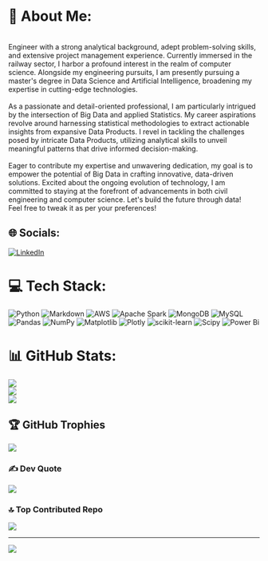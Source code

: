 # 💫 About Me:
<br>Engineer with a strong analytical background, adept problem-solving skills, and extensive project management experience. Currently immersed in the railway sector, I harbor a profound interest in the realm of computer science. Alongside my engineering pursuits, I am presently pursuing a master's degree in Data Science and Artificial Intelligence, broadening my expertise in cutting-edge technologies.<br><br>As a passionate and detail-oriented professional, I am particularly intrigued by the intersection of Big Data and applied Statistics. My career aspirations revolve around harnessing statistical methodologies to extract actionable insights from expansive Data Products. I revel in tackling the challenges posed by intricate Data Products, utilizing analytical skills to unveil meaningful patterns that drive informed decision-making.<br><br>Eager to contribute my expertise and unwavering dedication, my goal is to empower the potential of Big Data in crafting innovative, data-driven solutions. Excited about the ongoing evolution of technology, I am committed to staying at the forefront of advancements in both civil engineering and computer science. Let's build the future through data!<br>Feel free to tweak it as per your preferences!


## 🌐 Socials:
[![LinkedIn](https://img.shields.io/badge/LinkedIn-%230077B5.svg?logo=linkedin&logoColor=white)](https://linkedin.com/in/https://www.linkedin.com/in/felipe-rico-del-valle-20950621a/) 

# 💻 Tech Stack:
![Python](https://img.shields.io/badge/python-3670A0?style=for-the-badge&logo=python&logoColor=ffdd54) ![Markdown](https://img.shields.io/badge/markdown-%23000000.svg?style=for-the-badge&logo=markdown&logoColor=white) ![AWS](https://img.shields.io/badge/AWS-%23FF9900.svg?style=for-the-badge&logo=amazon-aws&logoColor=white) ![Apache Spark](https://img.shields.io/badge/Apache%20Spark-FDEE21?style=for-the-badge&logo=apachespark&logoColor=black) ![MongoDB](https://img.shields.io/badge/MongoDB-%234ea94b.svg?style=for-the-badge&logo=mongodb&logoColor=white) ![MySQL](https://img.shields.io/badge/mysql-%2300000f.svg?style=for-the-badge&logo=mysql&logoColor=white) ![Pandas](https://img.shields.io/badge/pandas-%23150458.svg?style=for-the-badge&logo=pandas&logoColor=white) ![NumPy](https://img.shields.io/badge/numpy-%23013243.svg?style=for-the-badge&logo=numpy&logoColor=white) ![Matplotlib](https://img.shields.io/badge/Matplotlib-%23ffffff.svg?style=for-the-badge&logo=Matplotlib&logoColor=black) ![Plotly](https://img.shields.io/badge/Plotly-%233F4F75.svg?style=for-the-badge&logo=plotly&logoColor=white) ![scikit-learn](https://img.shields.io/badge/scikit--learn-%23F7931E.svg?style=for-the-badge&logo=scikit-learn&logoColor=white) ![Scipy](https://img.shields.io/badge/SciPy-%230C55A5.svg?style=for-the-badge&logo=scipy&logoColor=%white) ![Power Bi](https://img.shields.io/badge/power_bi-F2C811?style=for-the-badge&logo=powerbi&logoColor=black)
# 📊 GitHub Stats:
![](https://github-readme-stats.vercel.app/api?username=fricodelvalle1996&theme=prussian&hide_border=false&include_all_commits=false&count_private=false)<br/>
![](https://github-readme-streak-stats.herokuapp.com/?user=fricodelvalle1996&theme=prussian&hide_border=false)<br/>
![](https://github-readme-stats.vercel.app/api/top-langs/?username=fricodelvalle1996&theme=prussian&hide_border=false&include_all_commits=false&count_private=false&layout=compact)

## 🏆 GitHub Trophies
![](https://github-profile-trophy.vercel.app/?username=fricodelvalle1996&theme=dracula&no-frame=false&no-bg=true&margin-w=4)

### ✍️ Dev Quote
![](https://quotes-github-readme.vercel.app/api?type=horizontal&theme=radical)

### 🔝 Top Contributed Repo
![](https://github-contributor-stats.vercel.app/api?username=fricodelvalle1996&limit=5&theme=dark&combine_all_yearly_contributions=true)

---
[![](https://visitcount.itsvg.in/api?id=fricodelvalle1996&icon=0&color=0)](https://visitcount.itsvg.in)


